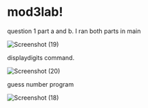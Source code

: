 # mod3lab!


question 1 part a and b. I ran both parts in main

![Screenshot (19)](https://user-images.githubusercontent.com/123403914/220007250-6c369dcf-2b99-4a5a-97f6-ddbe6e8e07e1.png)





displaydigits command.

![Screenshot (20)](https://user-images.githubusercontent.com/123403914/220007254-58c4092e-3216-4fd0-9daa-e4a0c0012188.png)





guess number program


![Screenshot (18)](https://user-images.githubusercontent.com/123403914/220007587-97c50014-6b69-4a33-873b-d345bf194678.png)
